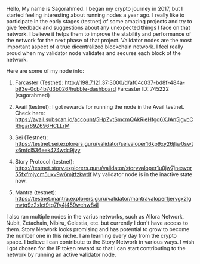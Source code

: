 Hello, My name is Sagorahmed. I began my crypto journey in 2017, but I started feeling interesting about running nodes a year ago. I really like to participate in the early stages (testnet) of some amazing projects and try to give feedback and suggestions about any unexpected things I face on that network. I believe it helps them to improve the stability and performance of the network for the next phase of that project.
Validator nodes are the most important aspect of a true dicentralized blockchain network. I feel really proud when my validator node validates and secures each block of the network.

Here are some of my node info:
1. Farcaster (Testnet):
http://198.7.121.37:3000/d/af04c037-bd8f-484a-b93e-0cb4b7d3b026/hubble-dashboard
Farcaster ID: 745222 (sagorahmed)

2. Avail (testnet):
I got rewards for running the node in the Avail testnet. Check here: https://avail.subscan.io/account/5HpZvtSmcmQAkRieHfgq6XJAn5jgvcCRhgar69Z696HCLLrM

3. Sei (Testnet):
https://testnet.sei.explorers.guru/validator/seivaloper16kp9xy26jljw0swtx6mfcl536eek474wdc9jvy

4. Story Protocol (testnet):
https://testnet.story.explorers.guru/validator/storyvaloper1u0jw7jnesvqr55fxfmjycm5uxv9w6mjtfzkwdf
My validator node is in the inactive state now.

5. Mantra (testnet):
https://testnet.mantra.explorers.guru/validator/mantravaloper1jervgx2lgmvtg9z2xlct9tg7fy4j459wehw84l

I also ran multiple nodes in the varius networks, such as Allora Network, Nubit, Zetachain, Nibiru, Celestia, etc. but currently I don't have access to them.
Story Network looks promising and has potential to grow to become the number one in this niche. I am learning every day from the crypto space. I believe I can contribute to the Story Network in various ways. I wish I got chosen for the IP token reward so that I can start contributing to the network by running an active validator node.